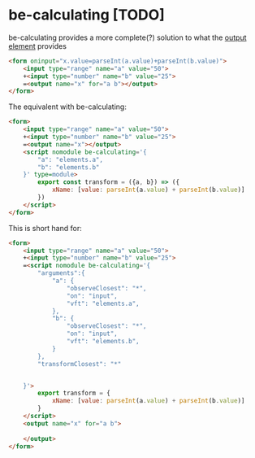 # be-calculating [TODO]

be-calculating provides a more complete(?) solution to what the [output element](https://developer.mozilla.org/en-US/docs/Web/HTML/Element/output) provides

```html
<form oninput="x.value=parseInt(a.value)+parseInt(b.value)">
    <input type="range" name="a" value="50">
    +<input type="number" name="b" value="25">
    =<output name="x" for="a b"></output>
</form>
```

The equivalent with be-calculating:

```html
<form>
    <input type="range" name="a" value="50">
    +<input type="number" name="b" value="25">
    =<output name="x"></output>
    <script nomodule be-calculating='{
        "a": "elements.a",
        "b": "elements.b"
    }' type=module>
        export const transform = ({a, b}) => ({
            xName: [value: parseInt(a.value) + parseInt(b.value)]
        })
    </script>
</form>
```

This is short hand for:

```html
<form>
    <input type="range" name="a" value="50">
    +<input type="number" name="b" value="25">
    =<script nomodule be-calculating='{
        "arguments":{
            "a": {
                "observeClosest": "*",
                "on": "input",
                "vft": "elements.a",
            },
            "b": {
                "observeClosest": "*",
                "on": "input",
                "vft": "elements.b",
            }
        },
        "transformClosest": "*"


    }'>        
        export transform = {
            xName: [value: parseInt(a.value) + parseInt(b.value)]
        }
    </script>
    <output name="x" for="a b">
        
    </output>
</form>
```